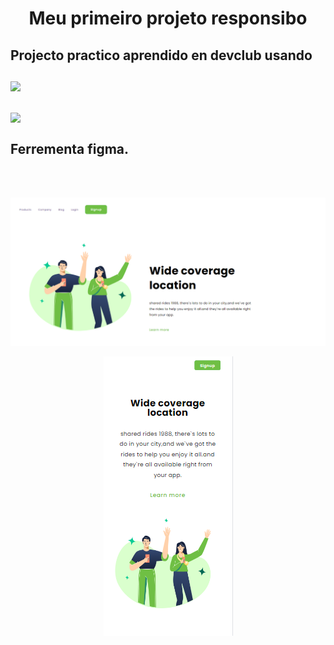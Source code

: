 <h1 align=center >Meu primeiro projeto responsibo</h1>
<h2>Projecto practico aprendido en devclub usando <br> <br>
  <img src="https://img.shields.io/badge/HTML5-E34F26?style=for-the-badge&logo=html5&logoColor=white"><br> <br>
  <img src="https://img.shields.io/badge/CSS3-1572B6?style=for-the-badge&logo=css3&logoColor=white"><br> <br>
  Ferrementa figma.  </h2><br> <br>
<p align=center> <img src="https://github.com/EnriqueB93/meu-primeiro-projeto-responsibo/blob/main/img/wide.png?raw=true"></p>
<p align=center> <img src=https://github.com/EnriqueB93/meu-primeiro-projeto-responsibo/blob/main/img/wideR.png?raw=true"></p>
